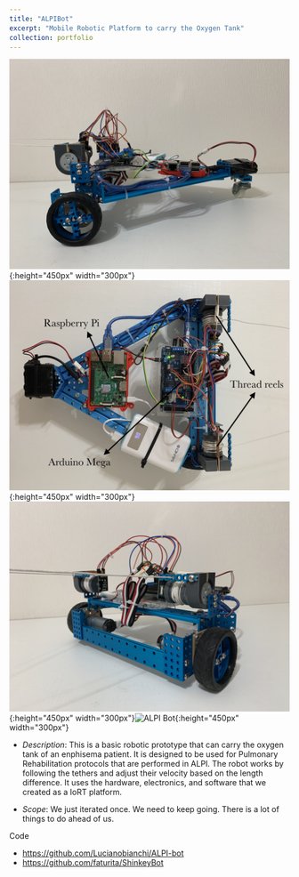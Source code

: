 ```yaml
---
title: "ALPIBot"
excerpt: "Mobile Robotic Platform to carry the Oxygen Tank"
collection: portfolio
---
```


![ALPI Bot](/images/alpibot1.jpg){:height="450px" width="300px"}![ALPI Bot](/images/alpibot2.jpg){:height="450px" width="300px"} ![ALPI Bot](/images/alpibot3.jpg){:height="450px" width="300px"}![ALPI Bot](/images/alpibot.png){:height="450px" width="300px"}


* *Description*: This is a basic robotic prototype that can carry the oxygen tank of an enphisema patient.  It is designed to be used for Pulmonary Rehabilitation protocols that are performed in ALPI.  The robot works by following the tethers and adjust their velocity based on the length difference.  It uses the hardware, electronics, and software that we created as a IoRT platform.

* *Scope*: We just iterated once.  We need to keep going.  There is a lot of things to do ahead of us.

Code 
* <https://github.com/Lucianobianchi/ALPI-bot>
* <https://github.com/faturita/ShinkeyBot>

